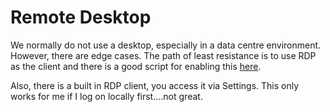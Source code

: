 # Remote Desktop

We normally do not use a desktop, especially in a data centre environment. However, there are edge cases. The path of least resistance is to use RDP as the client and there is a good script for enabling this [here](https://c-nergy.be/blog/?p=19814).

Also, there is a built in RDP client, you access it via Settings. This only works for me if I log on locally first....not great.
